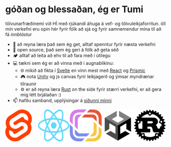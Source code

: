 # góðan og blessaðan, ég er Tumi

tölvunarfræðinemi við HÍ með rjúkandi áhuga á vef- og tölvuleikjaforritun. öll mín verkefni eru opin hér fyrir fólk að sjá og fyrir samnemendur mína til að fá *innblástur*
* 🌠 að reyna læra það sem ég get, alltaf spenntur fyrir næsta verkefni
* 📖 open source, það sem ég geri á fólk að geta séð
* 🏕 alltaf að leita að ehv til að fara með í útilegu
* 💻 tækni sem ég er að vinna með í augnablikinu:
  * 🌐 mikið að fikta í [Svelte](https://svelte.dev) en vinn mest með [React](https://reactjs.org) og [Prismic](https://prismic.io)
  * 🎮 nota [Unity](https://unity.com) og js canvas fyrir leikjagerð og ýmsar myndrænar tilraunir
  * ⚙️ er að reyna læra [Rust](https://rust-lang.org) on the side fyrir stærri verkefni, er að gera mig létt brjálaðan :) 
* 📫 hafðu samband, upplýsingar á [síðunni minni](https://sjomli.is)

<div style="display: grid; grid-template-columns: 1fr 1fr 1fr 1fr 1fr; justify-items: space-between; max-height: 100px; width: 100%">
 <img style="height: 100px" src="imgs/Svelte_Logo.png" />
 <img style="height: 100px" src="imgs/React_Logo.png" />
 <img style="height: 100px" src="imgs/Prismic_Logo.png" />
 <img style="height: 100px" src="imgs/Unity_Logo.png" />
 <img style="height: 100px" src="imgs/Rust_Logo.png" />
</div>
